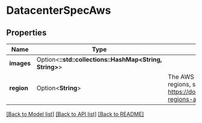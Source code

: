 # DatacenterSpecAws

## Properties

Name | Type | Description | Notes
------------ | ------------- | ------------- | -------------
**images** | Option<**::std::collections::HashMap<String, String>**> |  | [optional]
**region** | Option<**String**> | The AWS region to use, e.g. \"us-east-1\". For a list of available regions, see https://docs.aws.amazon.com/AWSEC2/latest/UserGuide/using-regions-availability-zones.html | [optional]

[[Back to Model list]](../README.md#documentation-for-models) [[Back to API list]](../README.md#documentation-for-api-endpoints) [[Back to README]](../README.md)


